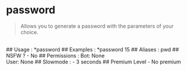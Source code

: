 # password

> Allows you to generate a password with the parameters of your choice.

<br>
## Usage :
*password <length>
## Examples :
*password 15
## Aliases :
pwd
## NSFW ?
- No
## Permissions :
Bot: None
<br>
User: None
## Slowmode :
- 3 seconds
## Premium Level
- No premium